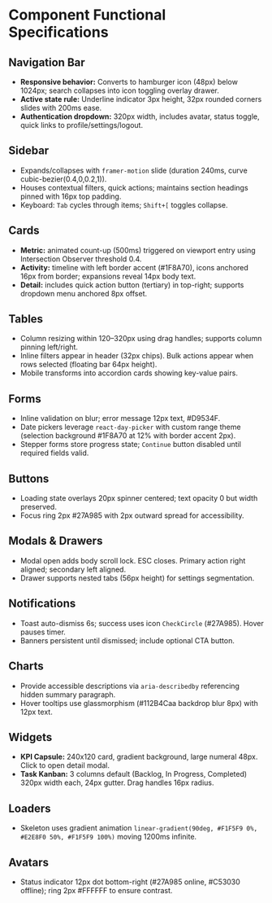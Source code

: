 # Component Functional Specifications

## Navigation Bar
- **Responsive behavior:** Converts to hamburger icon (48px) below 1024px; search collapses into icon toggling overlay drawer.
- **Active state rule:** Underline indicator 3px height, 32px rounded corners slides with 200ms ease.
- **Authentication dropdown:** 320px width, includes avatar, status toggle, quick links to profile/settings/logout.

## Sidebar
- Expands/collapses with `framer-motion` slide (duration 240ms, curve cubic-bezier(0.4,0,0.2,1)).
- Houses contextual filters, quick actions; maintains section headings pinned with 16px top padding.
- Keyboard: `Tab` cycles through items; `Shift+[` toggles collapse.

## Cards
- **Metric:** animated count-up (500ms) triggered on viewport entry using Intersection Observer threshold 0.4.
- **Activity:** timeline with left border accent (#1F8A70), icons anchored 16px from border; expansions reveal 14px body text.
- **Detail:** includes quick action button (tertiary) in top-right; supports dropdown menu anchored 8px offset.

## Tables
- Column resizing within 120–320px using drag handles; supports column pinning left/right.
- Inline filters appear in header (32px chips). Bulk actions appear when rows selected (floating bar 64px height).
- Mobile transforms into accordion cards showing key-value pairs.

## Forms
- Inline validation on blur; error message 12px text, #D9534F.
- Date pickers leverage `react-day-picker` with custom range theme (selection background #1F8A70 at 12% with border accent 2px).
- Stepper forms store progress state; `Continue` button disabled until required fields valid.

## Buttons
- Loading state overlays 20px spinner centered; text opacity 0 but width preserved.
- Focus ring 2px #27A985 with 2px outward spread for accessibility.

## Modals & Drawers
- Modal open adds body scroll lock. ESC closes. Primary action right aligned; secondary left aligned.
- Drawer supports nested tabs (56px height) for settings segmentation.

## Notifications
- Toast auto-dismiss 6s; success uses icon `CheckCircle` (#27A985). Hover pauses timer.
- Banners persistent until dismissed; include optional CTA button.

## Charts
- Provide accessible descriptions via `aria-describedby` referencing hidden summary paragraph.
- Hover tooltips use glassmorphism (#112B4Caa backdrop blur 8px) with 12px text.

## Widgets
- **KPI Capsule:** 240x120 card, gradient background, large numeral 48px. Click to open detail modal.
- **Task Kanban:** 3 columns default (Backlog, In Progress, Completed) 320px width each, 24px gutter. Drag handles 16px radius.

## Loaders
- Skeleton uses gradient animation `linear-gradient(90deg, #F1F5F9 0%, #E2E8F0 50%, #F1F5F9 100%)` moving 1200ms infinite.

## Avatars
- Status indicator 12px dot bottom-right (#27A985 online, #C53030 offline); ring 2px #FFFFFF to ensure contrast.

